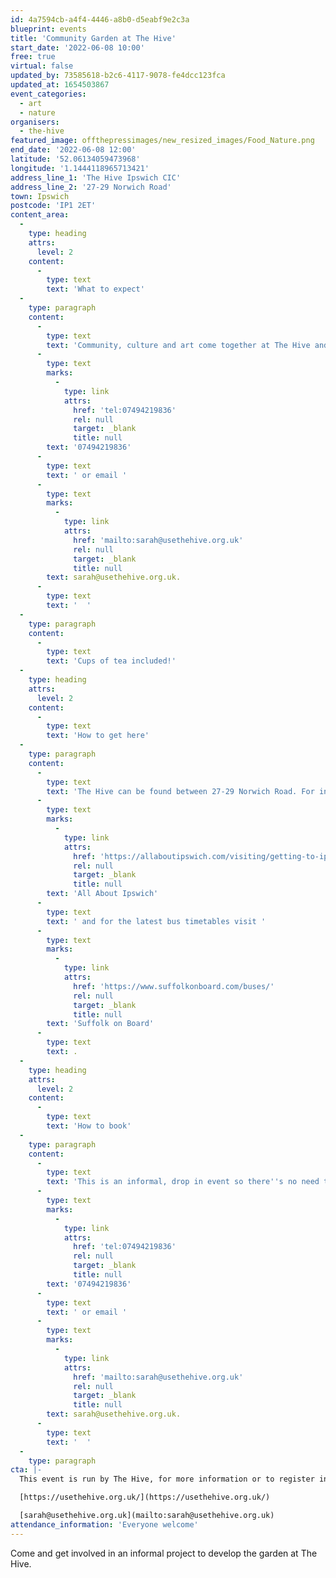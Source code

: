 ```yaml
---
id: 4a7594cb-a4f4-4446-a8b0-d5eabf9e2c3a
blueprint: events
title: 'Community Garden at The Hive'
start_date: '2022-06-08 10:00'
free: true
virtual: false
updated_by: 73585618-b2c6-4117-9078-fe4dcc123fca
updated_at: 1654503867
event_categories:
  - art
  - nature
organisers:
  - the-hive
featured_image: offthepressimages/new_resized_images/Food_Nature.png
end_date: '2022-06-08 12:00'
latitude: '52.06134059473968'
longitude: '1.1444118965713421'
address_line_1: 'The Hive Ipswich CIC'
address_line_2: '27-29 Norwich Road'
town: Ipswich
postcode: 'IP1 2ET'
content_area:
  -
    type: heading
    attrs:
      level: 2
    content:
      -
        type: text
        text: 'What to expect'
  -
    type: paragraph
    content:
      -
        type: text
        text: 'Community, culture and art come together at The Hive and now gardening too! This new informal and relaxed gardening project will be taking place on Wednesdays between 10am and 12pm in the green space at the back of The Hive. If you''re interested in coming along or looking for more information then please call Cad on '
      -
        type: text
        marks:
          -
            type: link
            attrs:
              href: 'tel:07494219836'
              rel: null
              target: _blank
              title: null
        text: '07494219836'
      -
        type: text
        text: ' or email '
      -
        type: text
        marks:
          -
            type: link
            attrs:
              href: 'mailto:sarah@usethehive.org.uk'
              rel: null
              target: _blank
              title: null
        text: sarah@usethehive.org.uk.
      -
        type: text
        text: '  '
  -
    type: paragraph
    content:
      -
        type: text
        text: 'Cups of tea included!'
  -
    type: heading
    attrs:
      level: 2
    content:
      -
        type: text
        text: 'How to get here'
  -
    type: paragraph
    content:
      -
        type: text
        text: 'The Hive can be found between 27-29 Norwich Road. For information about all the car parks in Ipswich town centre visit '
      -
        type: text
        marks:
          -
            type: link
            attrs:
              href: 'https://allaboutipswich.com/visiting/getting-to-ipswich-by-car'
              rel: null
              target: _blank
              title: null
        text: 'All About Ipswich'
      -
        type: text
        text: ' and for the latest bus timetables visit '
      -
        type: text
        marks:
          -
            type: link
            attrs:
              href: 'https://www.suffolkonboard.com/buses/'
              rel: null
              target: _blank
              title: null
        text: 'Suffolk on Board'
      -
        type: text
        text: .
  -
    type: heading
    attrs:
      level: 2
    content:
      -
        type: text
        text: 'How to book'
  -
    type: paragraph
    content:
      -
        type: text
        text: 'This is an informal, drop in event so there''s no need to book, however if you''re interested in coming along, or looking for more information, then please call Cad on '
      -
        type: text
        marks:
          -
            type: link
            attrs:
              href: 'tel:07494219836'
              rel: null
              target: _blank
              title: null
        text: '07494219836'
      -
        type: text
        text: ' or email '
      -
        type: text
        marks:
          -
            type: link
            attrs:
              href: 'mailto:sarah@usethehive.org.uk'
              rel: null
              target: _blank
              title: null
        text: sarah@usethehive.org.uk.
      -
        type: text
        text: '  '
  -
    type: paragraph
cta: |-
  This event is run by The Hive, for more information or to register interest please see below: 

  [https://usethehive.org.uk/](https://usethehive.org.uk/)

  [sarah@usethehive.org.uk](mailto:sarah@usethehive.org.uk)
attendance_information: 'Everyone welcome'
---
```

Come and get involved in an informal project to develop the garden at The Hive.